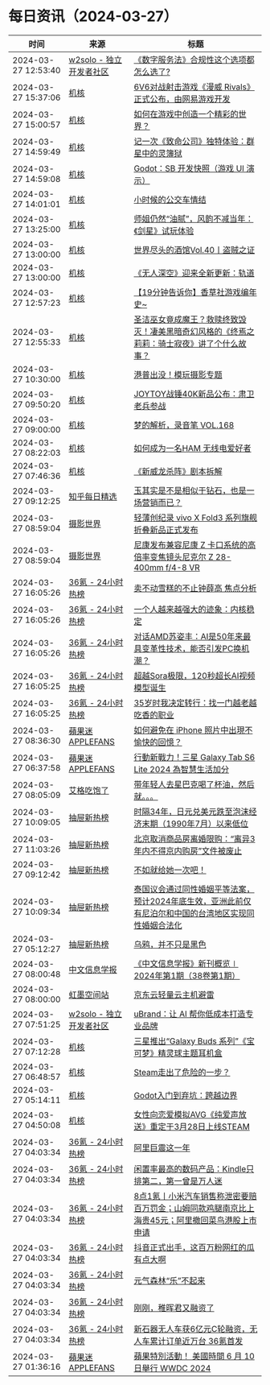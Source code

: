 ﻿# 每日资讯（2024-03-27）

|时间|来源|标题|
|---|---|---|
|2024-03-27 12:53:40|[w2solo - 独立开发者社区](https://w2solo.com/topics/feed)|[《数字服务法》合规性这个选项都怎么选了?](https://w2solo.com/topics/4509)|
|2024-03-27 15:37:06|[机核](https://www.gcores.com/rss)|[6V6对战射击游戏《漫威 Rivals》正式公布，由网易游戏开发](https://www.gcores.com/articles/179502)|
|2024-03-27 15:00:57|[机核](https://www.gcores.com/rss)|[如何在游戏中创造一个精彩的世界？](https://www.gcores.com/articles/179489)|
|2024-03-27 14:59:49|[机核](https://www.gcores.com/rss)|[记一次《致命公司》独特体验：群星中的灵簿狱](https://www.gcores.com/articles/179488)|
|2024-03-27 14:59:08|[机核](https://www.gcores.com/rss)|[Godot：SB 开发快照（游戏 UI 演示）](https://www.gcores.com/articles/179497)|
|2024-03-27 14:01:01|[机核](https://www.gcores.com/rss)|[小时候的公交车情结](https://www.gcores.com/articles/179499)|
|2024-03-27 13:25:00|[机核](https://www.gcores.com/rss)|[师姐仍然“油腻”，风韵不减当年：《剑星》试玩体验](https://www.gcores.com/videos/179487)|
|2024-03-27 13:00:00|[机核](https://www.gcores.com/rss)|[世界尽头的酒馆Vol.40丨盗贼之证](https://www.gcores.com/radios/179492)|
|2024-03-27 13:00:00|[机核](https://www.gcores.com/rss)|[《无人深空》迎来全新更新：轨道](https://www.gcores.com/articles/179478)|
|2024-03-27 12:57:23|[机核](https://www.gcores.com/rss)|[【19分钟告诉你】香草社游戏编年史~](https://www.gcores.com/videos/179493)|
|2024-03-27 12:55:33|[机核](https://www.gcores.com/rss)|[圣洁巫女竟成魔王？救赎终致毁灭！凄美黑暗奇幻风格的《终焉之莉莉：骑士寂夜》讲了个什么故事？](https://www.gcores.com/videos/179477)|
|2024-03-27 10:30:00|[机核](https://www.gcores.com/rss)|[港普出没！模玩摄影专题](https://www.gcores.com/videos/179413)|
|2024-03-27 09:50:20|[机核](https://www.gcores.com/rss)|[JOYTOY战锤40K新品公布：肃卫老兵参战](https://www.gcores.com/articles/179491)|
|2024-03-27 09:00:00|[机核](https://www.gcores.com/rss)|[梦的解析，录音笔 VOL.168](https://www.gcores.com/radios/179484)|
|2024-03-27 08:22:03|[机核](https://www.gcores.com/rss)|[如何成为一名HAM 无线电爱好者 ](https://www.gcores.com/articles/179485)|
|2024-03-27 07:46:36|[机核](https://www.gcores.com/rss)|[《新威龙杀阵》剧本拆解](https://www.gcores.com/articles/179482)|
|2024-03-27 09:12:25|[知乎每日精选](https://www.zhihu.com/rss)|[玉其实是不是相似于钻石，也是一场营销而已？](http://www.zhihu.com/question/20899613/answer/2771357290?utm_campaign=rss&utm_medium=rss&utm_source=rss&utm_content=title)|
|2024-03-27 08:59:04|[摄影世界](https://feedx.net/rss/photoworld.xml)|[轻薄创纪录 vivo X Fold3 系列旗舰折叠新品正式发布](https://www.photoworld.com.cn/post/176397)|
|2024-03-27 08:59:04|[摄影世界](https://feedx.net/rss/photoworld.xml)|[尼康发布兼容尼康 Z 卡口系统的高倍率变焦镜头尼克尔 Z 28-400mm f/4-8 VR](https://www.photoworld.com.cn/post/176416)|
|2024-03-27 16:05:26|[36氪 - 24小时热榜](https://rss.mifaw.com/articles/5c8bb11a3c41f61efd36683e/5c91d2e23882afa09dff4901)|[卖不动雪糕的不止钟薛高 焦点分析](https://36kr.com/p/2699112447064196)|
|2024-03-27 16:05:26|[36氪 - 24小时热榜](https://rss.mifaw.com/articles/5c8bb11a3c41f61efd36683e/5c91d2e23882afa09dff4901)|[一个人越来越强大的迹象：内核稳定](https://36kr.com/p/2707033557071747)|
|2024-03-27 16:05:26|[36氪 - 24小时热榜](https://rss.mifaw.com/articles/5c8bb11a3c41f61efd36683e/5c91d2e23882afa09dff4901)|[对话AMD苏姿丰：AI是50年来最具变革性技术，能否引发PC换机潮？](https://36kr.com/p/2706124092733576)|
|2024-03-27 16:05:25|[36氪 - 24小时热榜](https://rss.mifaw.com/articles/5c8bb11a3c41f61efd36683e/5c91d2e23882afa09dff4901)|[超越Sora极限，120秒超长AI视频模型诞生](https://36kr.com/p/2706575998973825)|
|2024-03-27 16:05:25|[36氪 - 24小时热榜](https://rss.mifaw.com/articles/5c8bb11a3c41f61efd36683e/5c91d2e23882afa09dff4901)|[35岁时我决定转行：找一门越老越吃香的职业](https://36kr.com/p/2707056879958148)|
|2024-03-27 08:36:30|[蘋果迷 APPLEFANS](https://applefans.today/feed/)|[如何避免在 iPhone 照片中出現不愉快的回憶？](https://applefans.today/2024-how-to-turn-off-iphone-photos-memories-featured/)|
|2024-03-27 06:37:58|[蘋果迷 APPLEFANS](https://applefans.today/feed/)|[行動新戰力！三星 Galaxy Tab S6 Lite 2024 為智慧生活加分](https://applefans.today/2024-03-samsung-galaxy-tab-s6-lite/)|
|2024-03-27 08:05:09|[艾格吃饱了](https://feedpress.me/wx-aigechibaole)|[带年轻人去星巴克喝了杯油，然后就。。。](http://mp.weixin.qq.com/s?__biz=MjM5NTYxODQyMA%3D%3D&mid=2653450975&idx=1&sn=500a3aa7460c8b79a5551c2006ba7601)|
|2024-03-27 10:09:05|[抽屉新热榜](http://dig.chouti.com/feed.xml)|[时隔34年，日元兑美元跌至泡沫经济末期（1990年7月）以来低位](https://dig.chouti.com/link/41941876)|
|2024-03-27 11:03:26|[抽屉新热榜](http://dig.chouti.com/feed.xml)|[北京取消商品房离婚限购：“离异3年内不得京内购房”文件被废止](https://dig.chouti.com/link/41942408)|
|2024-03-27 09:12:42|[抽屉新热榜](http://dig.chouti.com/feed.xml)|[不如就给她一次吧！](https://dig.chouti.com/link/41941267)|
|2024-03-27 10:09:34|[抽屉新热榜](http://dig.chouti.com/feed.xml)|[泰国议会通过同性婚姻平等法案，预计2024年底生效，亚洲此前仅有尼泊尔和中国的台湾地区实现同性婚姻合法化](https://dig.chouti.com/link/41941932)|
|2024-03-27 05:12:27|[抽屉新热榜](http://dig.chouti.com/feed.xml)|[乌鸦，并不只是黑色](https://dig.chouti.com/link/41938636)|
|2024-03-27 08:00:48|[中文信息学报](https://feedpress.me/wx-jcip1986)|[《中文信息学报》新刊概览∣ 2024年第1期（38卷第1期）](http://mp.weixin.qq.com/s?__biz=MzI2NjY1NDE3MQ%3D%3D&mid=2247485632&idx=1&sn=20497b30be209e1bb93f415cf2b298d5)|
|2024-03-27 08:00:00|[虹墨空间站](https://www.imaegoo.com/atom.xml)|[京东云轻量云主机避雷](https://www.imaegoo.com/2024/jdcloud-bench/)|
|2024-03-27 07:51:25|[w2solo - 独立开发者社区](https://w2solo.com/topics/feed)|[uBrand：让 AI 帮你低成本打造专业品牌](https://w2solo.com/topics/4508)|
|2024-03-27 07:12:28|[机核](https://www.gcores.com/rss)|[三星推出“Galaxy Buds 系列”《宝可梦》精灵球主题耳机盒](https://www.gcores.com/articles/179483)|
|2024-03-27 06:48:57|[机核](https://www.gcores.com/rss)|[Steam走出了危险的一步？](https://www.gcores.com/articles/179480)|
|2024-03-27 05:14:11|[机核](https://www.gcores.com/rss)|[Godot入门到弃坑：跨越边界](https://www.gcores.com/articles/179473)|
|2024-03-27 04:50:08|[机核](https://www.gcores.com/rss)|[女性向恋爱模拟AVG《纯爱声放送》重定于3月28日上线STEAM](https://www.gcores.com/articles/179475)|
|2024-03-27 04:03:34|[36氪 - 24小时热榜](https://rss.mifaw.com/articles/5c8bb11a3c41f61efd36683e/5c91d2e23882afa09dff4901)|[阿里巨震这一年](https://36kr.com/p/2706106806794376)|
|2024-03-27 04:03:34|[36氪 - 24小时热榜](https://rss.mifaw.com/articles/5c8bb11a3c41f61efd36683e/5c91d2e23882afa09dff4901)|[闲置率最高的数码产品：Kindle只排第二，第一曾是万人迷](https://36kr.com/p/2706243943404163)|
|2024-03-27 04:03:34|[36氪 - 24小时热榜](https://rss.mifaw.com/articles/5c8bb11a3c41f61efd36683e/5c91d2e23882afa09dff4901)|[8点1氪丨小米汽车销售称泄密要赔百万罚金；山姆同款鸡腿南京比上海贵45元；阿里撤回菜鸟港股上市申请](https://36kr.com/p/2707060727396224)|
|2024-03-27 04:03:34|[36氪 - 24小时热榜](https://rss.mifaw.com/articles/5c8bb11a3c41f61efd36683e/5c91d2e23882afa09dff4901)|[抖音正式出手，这百万粉网红的瓜有点大啊](https://36kr.com/p/2706502895587209)|
|2024-03-27 04:03:34|[36氪 - 24小时热榜](https://rss.mifaw.com/articles/5c8bb11a3c41f61efd36683e/5c91d2e23882afa09dff4901)|[元气森林“乐”不起来](https://36kr.com/p/2706298235959169)|
|2024-03-27 04:03:34|[36氪 - 24小时热榜](https://rss.mifaw.com/articles/5c8bb11a3c41f61efd36683e/5c91d2e23882afa09dff4901)|[刚刚，稚晖君又融资了](https://36kr.com/p/2706154567300993)|
|2024-03-27 04:03:34|[36氪 - 24小时热榜](https://rss.mifaw.com/articles/5c8bb11a3c41f61efd36683e/5c91d2e23882afa09dff4901)|[新石器无人车获6亿元C轮融资，无人车累计订单近万台 36氪首发](https://36kr.com/p/2700119327668104)|
|2024-03-27 01:36:16|[蘋果迷 APPLEFANS](https://applefans.today/feed/)|[蘋果特別活動！ 美國時間 6 月 10 日舉行 WWDC 2024](https://applefans.today/2024-03-wwdc24-special-event/)|
